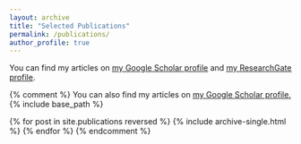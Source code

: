 ```yaml
---
layout: archive
title: "Selected Publications"
permalink: /publications/
author_profile: true
---
```


You can find my articles on <u><a href="{{ site.author.googlescholar }}" target="_blank">my Google Scholar profile</a></u> and <u><a href="{{ site.author.researchgate }}" target="_blank">my ResearchGate profile</a></u>.

{% comment %}
You can also find my articles on <u><a href="{{ site.author.googlescholar }}" target="_blank">my Google Scholar profile</a>.</u>
{% include base_path %}

{% for post in site.publications reversed %}
  {% include archive-single.html %}
{% endfor %}
{% endcomment %}

